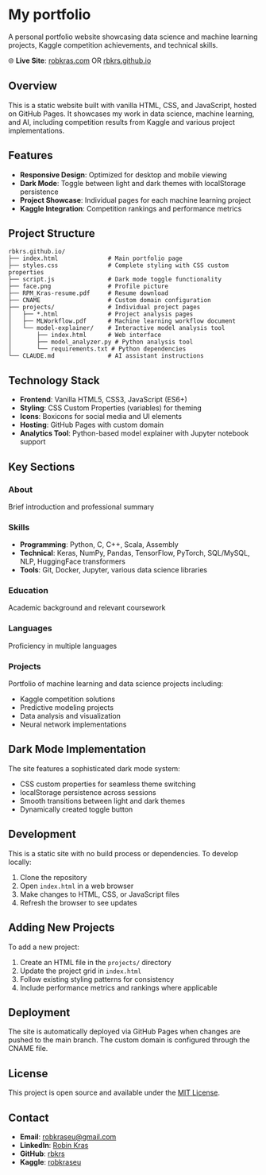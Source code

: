 # My portfolio

A personal portfolio website showcasing data science and machine learning projects, Kaggle competition achievements, and technical skills.

🌐 **Live Site**: [robkras.com](https://robkras.com) OR [rbkrs.github.io](https://rbkrs.github.io)

## Overview

This is a static website built with vanilla HTML, CSS, and JavaScript, hosted on GitHub Pages. It showcases my work in data science, machine learning, and AI, including competition results from Kaggle and various project implementations.

## Features

- **Responsive Design**: Optimized for desktop and mobile viewing
- **Dark Mode**: Toggle between light and dark themes with localStorage persistence
- **Project Showcase**: Individual pages for each machine learning project
- **Kaggle Integration**: Competition rankings and performance metrics

## Project Structure

```
rbkrs.github.io/
├── index.html              # Main portfolio page
├── styles.css              # Complete styling with CSS custom properties
├── script.js               # Dark mode toggle functionality
├── face.png                # Profile picture
├── RPM_Kras-resume.pdf     # Resume download
├── CNAME                   # Custom domain configuration
├── projects/               # Individual project pages
│   ├── *.html              # Project analysis pages
│   ├── MLWorkflow.pdf      # Machine learning workflow document
│   └── model-explainer/    # Interactive model analysis tool
│       ├── index.html      # Web interface
│       ├── model_analyzer.py # Python analysis tool
│       └── requirements.txt # Python dependencies
└── CLAUDE.md               # AI assistant instructions
```

## Technology Stack

- **Frontend**: Vanilla HTML5, CSS3, JavaScript (ES6+)
- **Styling**: CSS Custom Properties (variables) for theming
- **Icons**: Boxicons for social media and UI elements
- **Hosting**: GitHub Pages with custom domain
- **Analytics Tool**: Python-based model explainer with Jupyter notebook support

## Key Sections

### About
Brief introduction and professional summary

### Skills
- **Programming**: Python, C, C++, Scala, Assembly
- **Technical**: Keras, NumPy, Pandas, TensorFlow, PyTorch, SQL/MySQL, NLP, HuggingFace transformers
- **Tools**: Git, Docker, Jupyter, various data science libraries

### Education
Academic background and relevant coursework

### Languages
Proficiency in multiple languages

### Projects
Portfolio of machine learning and data science projects including:
- Kaggle competition solutions
- Predictive modeling projects
- Data analysis and visualization
- Neural network implementations

## Dark Mode Implementation

The site features a sophisticated dark mode system:
- CSS custom properties for seamless theme switching
- localStorage persistence across sessions
- Smooth transitions between light and dark themes
- Dynamically created toggle button

## Development

This is a static site with no build process or dependencies. To develop locally:

1. Clone the repository
2. Open `index.html` in a web browser
3. Make changes to HTML, CSS, or JavaScript files
4. Refresh the browser to see updates

## Adding New Projects

To add a new project:
1. Create an HTML file in the `projects/` directory
2. Update the project grid in `index.html`
3. Follow existing styling patterns for consistency
4. Include performance metrics and rankings where applicable

## Deployment

The site is automatically deployed via GitHub Pages when changes are pushed to the main branch. The custom domain is configured through the CNAME file.

## License

This project is open source and available under the [MIT License](LICENSE).

## Contact

- **Email**: robkraseu@gmail.com
- **LinkedIn**: [Robin Kras](https://www.linkedin.com/in/robkras/)
- **GitHub**: [rbkrs](https://github.com/rbkrs)
- **Kaggle**: [robkraseu](https://www.kaggle.com/robkraseu)
